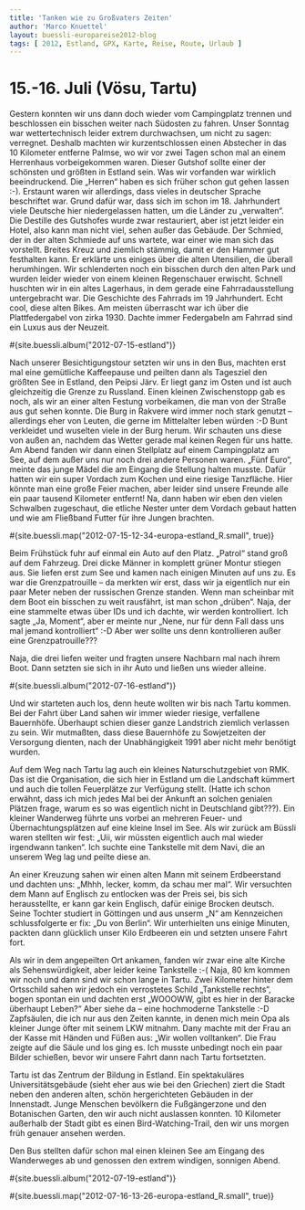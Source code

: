 ```yaml
---
title: 'Tanken wie zu Großvaters Zeiten'
author: 'Marco Knuettel'
layout: buessli-europareise2012-blog
tags: [ 2012, Estland, GPX, Karte, Reise, Route, Urlaub ]
---
```

15.-16. Juli (Vösu, Tartu)
==========================

Gestern konnten wir uns dann doch wieder vom Campingplatz trennen und beschlossen ein bisschen weiter 
nach Südosten zu fahren. Unser Sonntag war wettertechnisch leider extrem durchwachsen, um nicht zu sagen: 
verregnet. Deshalb machten wir kurzentschlossen einen Abstecher in das 10 Kilometer entferne Palmse, wo 
wir vor zwei Tagen schon mal an einem Herrenhaus vorbeigekommen waren. Dieser Gutshof sollte einer der 
schönsten und größten in Estland sein. Was wir vorfanden war wirklich beeindruckend. Die „Herren“ haben 
es sich früher schon gut gehen lassen :-). Erstaunt waren wir allerdings, dass vieles in deutscher Sprache 
beschriftet war. Grund dafür war, dass sich im schon im 18. Jahrhundert viele Deutsche hier niedergelassen 
hatten, um die Länder zu „verwalten“. Die Destille des Gutshofes wurde zwar restauriert, aber ist jetzt 
leider ein Hotel, also kann man nicht viel, sehen außer das Gebäude. Der Schmied, der in der alten Schmiede 
auf uns wartete, war einer wie man sich das vorstellt. Breites Kreuz und ziemlich stämmig, damit er den 
Hammer gut festhalten kann. Er erklärte uns einiges über die alten Utensilien, die überall herumhingen. 
Wir schlenderten noch ein bisschen durch den alten Park und wurden leider wieder von einem kleinen 
Regenschauer erwischt. Schnell huschten wir in ein altes Lagerhaus, in dem gerade eine Fahrradausstellung 
untergebracht war. Die Geschichte des Fahrrads im 19 Jahrhundert. Echt cool, diese alten Bikes. Am meisten 
überrascht war ich über die Plattfedergabel von zirka 1930. Dachte immer Federgabeln am Fahrrad sind ein 
Luxus aus der Neuzeit. 

#{site.buessli.album("2012-07-15-estland")}

Nach unserer Besichtigungstour setzten wir uns in den Bus, machten erst mal eine gemütliche Kaffeepause und 
peilten dann als Tagesziel den größten See in Estland, den Peipsi Järv. Er liegt ganz im Osten und ist auch 
gleichzeitig die Grenze zu Russland. Einen kleinen Zwischenstopp gab es noch, als wir an einer alten Festung 
vorbeikamen, die man von der Straße aus gut sehen konnte. Die Burg in Rakvere wird immer noch stark genutzt – 
allerdings eher von Leuten, die gerne im Mittelalter leben würden :-D Bunt verkleidet und wuselten viele in 
der Burg herum. Wir schauten uns diese von außen an, nachdem das Wetter gerade mal keinen Regen für uns 
hatte. Am Abend fanden wir dann einen Stellplatz auf einem Campingplatz am See, auf dem außer uns nur noch 
drei andere Personen waren. „Fünf Euro“, meinte das junge Mädel die am Eingang die Stellung halten musste. 
Dafür hatten wir ein super Vordach zum Kochen und eine riesige Tanzfläche. Hier könnte man eine große Feier 
machen, aber leider sind unsere Freunde alle ein paar tausend Kilometer entfernt! Na, dann haben wir eben 
den vielen Schwalben zugeschaut, die etliche Nester unter dem Vordach gebaut hatten und wie am Fließband 
Futter für ihre Jungen brachten.

#{site.buessli.map("2012-07-15-12-34-europa-estland_R.small", true)}

Beim Frühstück fuhr auf einmal ein Auto auf den Platz. „Patrol“ stand groß auf dem Fahrzeug. Drei dicke Männer 
in komplett grüner Montur stiegen aus. Sie liefen erst zum See und kamen nach einigen Minuten auf uns zu. Es 
war die Grenzpatrouille – da merkten wir erst, dass wir ja eigentlich nur ein paar Meter neben der russischen 
Grenze standen. Wenn man scheinbar mit dem Boot ein bisschen zu weit rausfährt, ist man schon „drüben“. Naja, 
der eine stammelte etwas über IDs und ich dachte, wir werden kontrolliert. Ich sagte „Ja, Moment“, aber er 
meinte nur „Nene, nur für denn Fall dass uns mal jemand kontrolliert“ :-D Aber wer sollte uns denn kontrollieren 
außer eine Grenzpatrouille???

Naja, die drei liefen weiter und fragten unsere Nachbarn mal nach ihrem Boot. Dann setzten sie sich in ihr Auto 
und ließen uns wieder alleine.

#{site.buessli.album("2012-07-16-estland")}

Und wir starteten auch los, denn heute wollten wir bis nach Tartu kommen. Bei der Fahrt über Land sahen wir 
immer wieder riesige, verfallene Bauernhöfe. Überhaupt schien dieser ganze Landstrich ziemlich verlassen zu 
sein. Wir mutmaßten, dass diese Bauernhöfe zu Sowjetzeiten der Versorgung dienten, nach der Unabhängigkeit 1991 
aber nicht mehr benötigt wurden.

Auf dem Weg nach Tartu lag auch ein kleines Naturschutzgebiet von RMK. Das ist die Organisation, die sich hier 
in Estland um die Landschaft kümmert und auch die tollen Feuerplätze zur Verfügung stellt. (Hatte ich schon erwähnt, 
dass ich mich jedes Mal bei der Ankunft an solchen genialen Plätzen frage, warum es so was eigentlich nicht in 
Deutschland gibt???). Ein kleiner Wanderweg führte uns vorbei an mehreren Feuer- und Übernachtungsplätzen auf 
eine kleine Insel im See. Als wir zurück am Büssli waren stellten wir fest: „Uii, wir müssten eigentlich auch 
mal wieder irgendwann tanken“. Ich suchte eine Tankstelle mit dem Navi, die an unserem Weg lag und peilte diese an. 

An einer Kreuzung sahen wir einen alten Mann mit seinem Erdbeerstand und dachten uns: „Mhhh, lecker, komm, da 
schau mer mal“. Wir versuchten dem Mann auf Englisch zu entlocken was der Preis sei, bis sich herausstellte, er 
kann gar kein Englisch, dafür einige Brocken deutsch. Seine Tochter studiert in Göttingen und aus unserm „N“ am 
Kennzeichen schlussfolgerte er fix: „Du von Berlin“. Wir unterhielten uns einige Minuten, packten dann glücklich 
unser Kilo Erdbeeren ein und setzten unsere Fahrt fort.

Als wir in dem angepeilten Ort ankamen, fanden wir zwar eine alte Kirche als Sehenswürdigkeit, aber leider keine 
Tankstelle :-( Naja, 80 km kommen wir noch und dann sind wir schon lange in Tartu. Zwei Kilometer hinter dem 
Ortsschild sahen wir jedoch ein verrostetes Schild „Tankstelle rechts“, bogen spontan ein und dachten erst „WOOOWW, 
gibt es hier in der Baracke überhaupt Leben?“ Aber siehe da – eine hochmoderne Tankstelle :-D Zapfsäulen, die ich 
nur aus den Zeiten kannte, in denen mich mein Opa als kleiner Junge öfter mit seinem LKW mitnahm. Dany machte mit 
der Frau an der Kasse mit Händen und Füßen aus: „Wir wollen volltanken“. Die Frau zeigte auf die Säule und los 
ging es. Ich musste unbedingt noch ein paar Bilder schießen, bevor wir unsere Fahrt dann nach Tartu fortsetzten.

Tartu ist das Zentrum der Bildung in Estland. Ein spektakuläres Universitätsgebäude (sieht eher aus wie bei den 
Griechen) ziert die Stadt neben den anderen alten, schön hergerichteten Gebäuden in der Innenstadt. Junge Menschen 
bevölkern die Fußgängerzone und den Botanischen Garten, den wir auch nicht auslassen konnten. 10 Kilometer 
außerhalb der Stadt gibt es einen Bird-Watching-Trail, den wir uns morgen früh genauer ansehen werden.

Den Bus stellten dafür schon mal einen kleinen See am Eingang des Wanderweges ab und genossen den extrem 
windigen, sonnigen Abend.

#{site.buessli.album("2012-07-19-estland")}

#{site.buessli.map("2012-07-16-13-26-europa-estland_R.small", true)}

